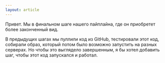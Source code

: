 ```yaml
---
layout: article
---
```

Привет. Мы в финальном шаге нашего пайплайна, где он приобретет более законченный вид.

В предыдущих шагах мы пуллили код из GitHub, тестировали этот код, собирали образ, который потом было возможно запустить на разных серверах. Но чтобы это выглядело завершенным, я бы хотел добавить шаг, чтобы этот код запускался и работал.
